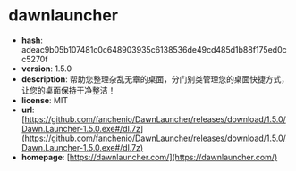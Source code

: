 # dawnlauncher

- **hash**: adeac9b05b107481c0c648903935c6138536de49cd485d1b88f175ed0cc5270f
- **version**: 1.5.0
- **description**: 帮助您整理杂乱无章的桌面，分门别类管理您的桌面快捷方式，让您的桌面保持干净整洁！
- **license**: MIT
- **url**: [https://github.com/fanchenio/DawnLauncher/releases/download/1.5.0/Dawn.Launcher-1.5.0.exe#/dl.7z](https://github.com/fanchenio/DawnLauncher/releases/download/1.5.0/Dawn.Launcher-1.5.0.exe#/dl.7z)
- **homepage**: [https://dawnlauncher.com/](https://dawnlauncher.com/)

